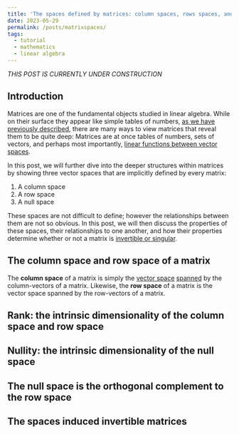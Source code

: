 ```yaml
---
title: 'The spaces defined by matrices: column spaces, rows spaces, and null spaces'
date: 2023-05-29
permalink: /posts/matrixspaces/
tags:
  - tutorial
  - mathematics
  - linear algebra
---
```



_THIS POST IS CURRENTLY UNDER CONSTRUCTION_

Introduction
------------


Matrices are one of the fundamental objects studied in linear algebra. While on their surface they appear like simple tables of numbers, [as we have previously described](https://mbernste.github.io/posts/matrices/), there are many ways to view matrices that reveal them to be quite deep: Matrices are at once tables of numbers, sets of vectors, and perhaps most importantly, [linear functions between vector spaces](https://mbernste.github.io/posts/matrices_linear_transformations/). 

In this post, we will further dive into the deeper structures within matrices by showing three vector spaces that are implicitly defined by every matrix:
1. A column space
2. A row space
3. A null space

These spaces are not difficult to define; however the relationships between them are not so obvious. In this post, we will then discuss the properties of these spaces, their relationships to one another, and how their properties determine whether or not a matrix is [invertible or singular](https://mbernste.github.io/posts/inverse_matrices/).

The column space and row space of a matrix
------------------------------------------

The **column space** of a matrix is simply the [vector space](https://mbernste.github.io/posts/vector_spaces/) [spanned](https://mbernste.github.io/posts/linear_independence/) by the column-vectors of a matrix. Likewise, the **row space** of a matrix is the vector space spanned by the row-vectors of a matrix.  


Rank: the intrinsic dimensionality of the column space and row space
--------------------------------------------------------------------

Nullity: the intrinsic dimensionality of the null space
-------------------------------------------------------

The null space is the orthogonal complement to the row space
------------------------------------------------------------

The spaces induced invertible matrices
--------------------------------------

